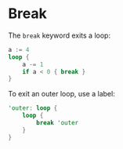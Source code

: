 # Break

The `break` keyword exits a loop:

```rust
a := 4
loop {
    a -= 1
    if a < 0 { break }
}
```

To exit an outer loop, use a label:

```rust
'outer: loop {
    loop {
        break 'outer
    }
}
```
